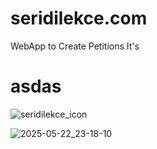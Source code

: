 # seridilekce.com
WebApp to Create Petitions
<p1> It's </p1>
<h1>  asdas </h1>


![seridilekce_icon](https://github.com/user-attachments/assets/7653bba0-1fac-41d6-b637-075c93b222fc)


![2025-05-22_23-18-10](https://github.com/user-attachments/assets/6b03d54e-b525-486d-9176-9e3817e436a1)
